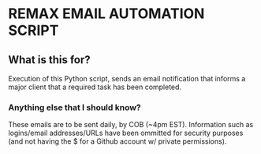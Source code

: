 # REMAX EMAIL AUTOMATION SCRIPT

## What is this for?

Execution of this Python script, sends an email notification that informs a major client that a required task has been completed.

### Anything else that I should know?

These emails are to be sent daily, by COB (~4pm EST). Information such as logins/email addresses/URLs have been ommitted for security purposes (and not having the $ for a Github account w/ private permissions). 
